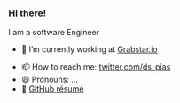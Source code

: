 <!-- **dspias/dspias** is a ✨ _special_ ✨ repository because its `README.md` (this file) appears on your GitHub profile. -->
### Hi there!
I am a software Engineer

- 🔭 I’m currently working at [Grabstar.io](https://grabstar.io/)
<!-- - 🌱 I’m currently learning []
- 👯 I’m looking to collaborate on ...
- 🤔 I’m looking for help with ...
- 💬 Ask me about ... -->
- 📫 How to reach me: [twitter.com/ds_pias](https://twitter.com/ds_pias)
- 😄 Pronouns: ...
- 💼 [GitHub résumé](https://resume.github.io/?dspias)

